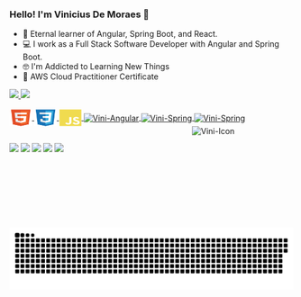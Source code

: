 ### Hello! I'm Vinicius De Moraes 👋

- 🌱 Eternal learner of Angular, Spring Boot, and React.
- 💻 I work as a Full Stack Software Developer with Angular and Spring Boot.
- 🤓 I'm Addicted to Learning New Things
- 🏅 AWS Cloud Practitioner Certificate

 <div>
  <a href="https://github.com/viniciusdemoraess">
  <img height="180em" src="https://github-readme-stats.vercel.app/api?username=viniciusdemoraess&theme=merko&include_all_commits=true&count_private=true"/>
  <img height="180em" src="https://github-readme-stats.vercel.app/api/top-langs/?username=viniciusdemoraess&layout=compact&langs_count=7&theme=merko"/>
</div>
<div style="display: inline_block"><br>
  <img align="center" alt="Vini-HTML" height="30" width="40" src="https://raw.githubusercontent.com/devicons/devicon/master/icons/html5/html5-original.svg">
  <img align="center" alt="Vini-CSS" height="30" width="40" src="https://raw.githubusercontent.com/devicons/devicon/master/icons/css3/css3-original.svg">
  <img align="center" alt="Vini-Js" height="30" width="40" src="https://raw.githubusercontent.com/devicons/devicon/master/icons/javascript/javascript-plain.svg">
  <img align="center" alt="Vini-Angular" height="30" width="40" src="https://cdn.jsdelivr.net/gh/devicons/devicon/icons/angularjs/angularjs-original.svg">
  <img align="center" alt="Vini-Spring" height="30" width="40" src="https://cdn.jsdelivr.net/gh/devicons/devicon/icons/spring/spring-original.svg">
  <img align="center" alt="Vini-Spring" height="30" width="40" src="https://cdn.jsdelivr.net/gh/devicons/devicon/icons/flutter/flutter-original.svg" />
 <img align="right" alt="Vini-Icon" height="180" width="180" src="https://cdn.discordapp.com/attachments/503003320533647380/888058802644070510/Webp.net-gifmaker.gif">
  
</div>
  
 ##
 
<div> 
  <a href="https://www.facebook.com/vinicius.demoraes.399" target="_blanck"><img src="https://img.shields.io/badge/Facebook-1877F2?style=for-the-badge&logo=facebook&logoColor=white" target="_blanck"></a>
  <a href="https://instagram.com/dimoraeso" target="_blank"><img src="https://img.shields.io/badge/-Instagram-%23E4405F?style=for-the-badge&logo=instagram&logoColor=white" target="_blank"></a>
 <a href="https://twitter.com/demoraesviniou1?s=08" target="_blanck"><img src="https://img.shields.io/badge/Twitter-1DA1F2?style=for-the-badge&logo=twitter&logoColor=white" target="_blanck"></a>
  <a href="https://www.linkedin.com/in/vinicius-de-moraes-781880185" target="_blank"><img src="https://img.shields.io/badge/-LinkedIn-%230077B5?style=for-the-badge&logo=linkedin&logoColor=white" target="_blank"></a> 
  <a href = "mailto:viniciusdemoraespro@gmail.com"><img src="https://img.shields.io/badge/-Gmail-%23333?style=for-the-badge&logo=gmail&logoColor=white" target="_blank"></a>
  
  ![Snake animation](https://github.com/viniciusdemoraess/viniciusdemoraess/blob/output/github-contribution-grid-snake.svg)
</div>

